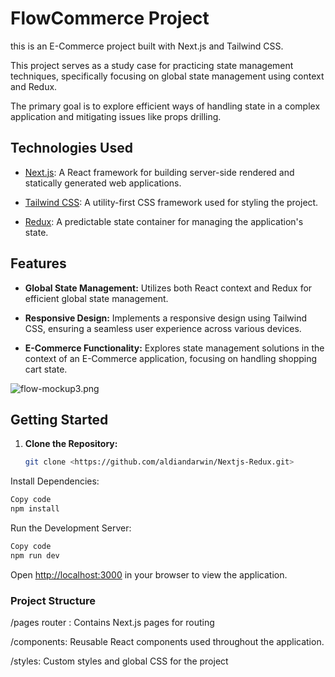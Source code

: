 # FlowCommerce Project

this is an E-Commerce project built with Next.js and Tailwind CSS.

This project serves as a study case for practicing state management techniques, specifically focusing on global state management using context and Redux.

The primary goal is to explore efficient ways of handling state in a complex application and mitigating issues like props drilling.

## Technologies Used

-   [Next.js](https://nextjs.org/): A React framework for building server-side rendered and statically generated web applications.

-   [Tailwind CSS](https://tailwindcss.com/): A utility-first CSS framework used for styling the project.

-   [Redux](https://redux.js.org/): A predictable state container for managing the application's state.

## Features

-   **Global State Management:** Utilizes both React context and Redux for efficient global state management.

-   **Responsive Design:** Implements a responsive design using Tailwind CSS, ensuring a seamless user experience across various devices.

-   **E-Commerce Functionality:** Explores state management solutions in the context of an E-Commerce application, focusing on handling shopping cart state.

![flow-mockup3.png](https://github.com/aldiandarwin/Nextjs-Redux/assets/70283015/9c11caa1-988a-47fa-913d-6348164492b8)

## Getting Started

1. **Clone the Repository:**

    ```bash
    git clone <https://github.com/aldiandarwin/Nextjs-Redux.git>
    ```

Install Dependencies:

```bash
Copy code
npm install
```

Run the Development Server:

```bash
Copy code
npm run dev
```

Open <http://localhost:3000> in your browser to view the application.

### Project Structure

/pages router : Contains Next.js pages for routing

/components: Reusable React components used throughout the application.

/styles: Custom styles and global CSS for the project
